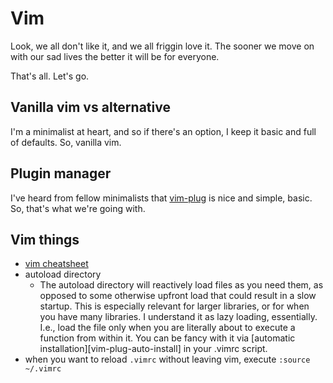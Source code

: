 # Vim

Look, we all don't like it, and we all friggin love it. The sooner we move on with our sad lives the better it will be for everyone.

That's all. Let's go.

## Vanilla vim vs alternative

I'm a minimalist at heart, and so if there's an option, I keep it basic and full of defaults. So, vanilla vim.

## Plugin manager

I've heard from fellow minimalists that [vim-plug](https://github.com/junegunn/vim-plug/wiki/tips#automatic-installation) is nice and simple, basic. So, that's what we're going with.

## Vim things

- [vim cheatsheet](https://devhints.io/vim)
- autoload directory
  - The autoload directory will reactively load files as you need them, as opposed to some otherwise upfront load that could result in a slow startup. This is especially relevant for larger libraries, or for when you have many libraries. I understand it as lazy loading, essentially. I.e., load the file only when you are literally about to execute a function from within it. You can be fancy with it via \[automatic installation\]\[vim-plug-auto-install\] in your .vimrc script.
- when you want to reload `.vimrc` without leaving vim, execute `:source ~/.vimrc`
